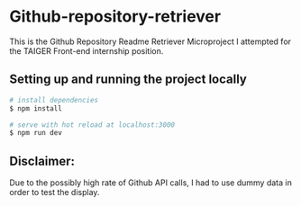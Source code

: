 # Github-repository-retriever

This is the Github Repository Readme Retriever Microproject I attempted for the TAIGER Front-end internship position.

## Setting up and running the project locally

```bash
# install dependencies
$ npm install

# serve with hot reload at localhost:3000
$ npm run dev
```

## Disclaimer:
Due to the possibly high rate of Github API calls, I had to use dummy data in order to test the display. 